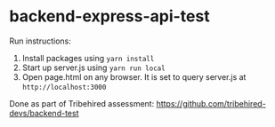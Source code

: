 # backend-express-api-test

Run instructions:

1.  Install packages using `yarn install`
2.  Start up server.js using `yarn run local`
3.  Open page.html on any browser. It is set to query server.js at
    `http://localhost:3000`

Done as part of Tribehired assessment:
https://github.com/tribehired-devs/backend-test
